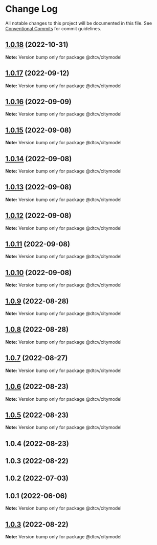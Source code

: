 # Change Log

All notable changes to this project will be documented in this file.
See [Conventional Commits](https://conventionalcommits.org) for commit guidelines.

## [1.0.18](https://github.com/paramountric/digitaltwincityviewer/compare/@dtcv/citymodel@1.0.17...@dtcv/citymodel@1.0.18) (2022-10-31)

**Note:** Version bump only for package @dtcv/citymodel





## [1.0.17](https://github.com/paramountric/digitaltwincityviewer/compare/@dtcv/citymodel@1.0.16...@dtcv/citymodel@1.0.17) (2022-09-12)

**Note:** Version bump only for package @dtcv/citymodel





## [1.0.16](https://github.com/paramountric/digitaltwincityviewer/compare/@dtcv/citymodel@1.0.15...@dtcv/citymodel@1.0.16) (2022-09-09)

**Note:** Version bump only for package @dtcv/citymodel





## [1.0.15](https://github.com/paramountric/digitaltwincityviewer/compare/@dtcv/citymodel@1.0.14...@dtcv/citymodel@1.0.15) (2022-09-08)

**Note:** Version bump only for package @dtcv/citymodel





## [1.0.14](https://github.com/paramountric/digitaltwincityviewer/compare/@dtcv/citymodel@1.0.13...@dtcv/citymodel@1.0.14) (2022-09-08)

**Note:** Version bump only for package @dtcv/citymodel





## [1.0.13](https://github.com/paramountric/digitaltwincityviewer/compare/@dtcv/citymodel@1.0.12...@dtcv/citymodel@1.0.13) (2022-09-08)

**Note:** Version bump only for package @dtcv/citymodel





## [1.0.12](https://github.com/paramountric/digitaltwincityviewer/compare/@dtcv/citymodel@1.0.11...@dtcv/citymodel@1.0.12) (2022-09-08)

**Note:** Version bump only for package @dtcv/citymodel





## [1.0.11](https://github.com/paramountric/digitaltwincityviewer/compare/@dtcv/citymodel@1.0.10...@dtcv/citymodel@1.0.11) (2022-09-08)

**Note:** Version bump only for package @dtcv/citymodel





## [1.0.10](https://github.com/paramountric/digitaltwincityviewer/compare/@dtcv/citymodel@1.0.9...@dtcv/citymodel@1.0.10) (2022-09-08)

**Note:** Version bump only for package @dtcv/citymodel





## [1.0.9](https://github.com/paramountric/digitaltwincityviewer/compare/@dtcv/citymodel@1.0.8...@dtcv/citymodel@1.0.9) (2022-08-28)

**Note:** Version bump only for package @dtcv/citymodel





## [1.0.8](https://github.com/paramountric/digitaltwincityviewer/compare/@dtcv/citymodel@1.0.7...@dtcv/citymodel@1.0.8) (2022-08-28)

**Note:** Version bump only for package @dtcv/citymodel





## [1.0.7](https://github.com/paramountric/digitaltwincityviewer/compare/@dtcv/citymodel@1.0.6...@dtcv/citymodel@1.0.7) (2022-08-27)

**Note:** Version bump only for package @dtcv/citymodel





## [1.0.6](https://github.com/paramountric/digitaltwincityviewer/compare/@dtcv/citymodel@1.0.5...@dtcv/citymodel@1.0.6) (2022-08-23)

**Note:** Version bump only for package @dtcv/citymodel





## [1.0.5](https://github.com/paramountric/digitaltwincityviewer/compare/@dtcv/citymodel@1.0.4...@dtcv/citymodel@1.0.5) (2022-08-23)

**Note:** Version bump only for package @dtcv/citymodel





## 1.0.4 (2022-08-23)



## 1.0.3 (2022-08-22)



## 1.0.2 (2022-07-03)



## 1.0.1 (2022-06-06)

**Note:** Version bump only for package @dtcv/citymodel





## [1.0.3](https://github.com/paramountric/digitaltwincityviewer/compare/v1.0.2...v1.0.3) (2022-08-22)

**Note:** Version bump only for package @dtcv/citymodel
